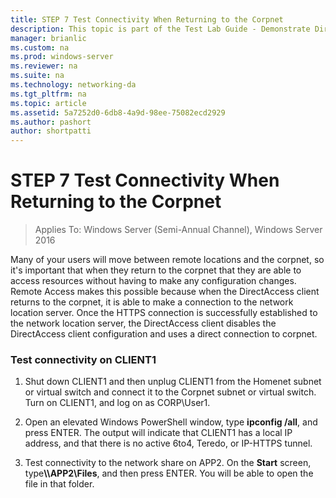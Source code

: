 ```yaml
---
title: STEP 7 Test Connectivity When Returning to the Corpnet
description: This topic is part of the Test Lab Guide - Demonstrate DirectAccess in a Cluster with Windows NLB for Windows Server 2016
manager: brianlic
ms.custom: na
ms.prod: windows-server
ms.reviewer: na
ms.suite: na
ms.technology: networking-da
ms.tgt_pltfrm: na
ms.topic: article
ms.assetid: 5a7252d0-6db8-4a9d-98ee-75082ecd2929
ms.author: pashort
author: shortpatti
---
```

# STEP 7 Test Connectivity When Returning to the Corpnet

>Applies To: Windows Server (Semi-Annual Channel), Windows Server 2016

Many of your users will move between remote locations and the corpnet, so it's important that when they return to the corpnet that they are able to access resources without having to make any configuration changes. Remote Access makes this possible because when the DirectAccess client returns to the corpnet, it is able to make a connection to the network location server. Once the HTTPS connection is successfully established to the network location server, the DirectAccess client disables the DirectAccess client configuration and uses a direct connection to corpnet.  
  
### Test connectivity on CLIENT1  
  
1. Shut down CLIENT1 and then unplug CLIENT1 from the Homenet subnet or virtual switch and connect it to the Corpnet subnet or virtual switch. Turn on CLIENT1, and log on as CORP\User1.  
  
2. Open an elevated Windows PowerShell window, type **ipconfig /all**, and press ENTER. The output will indicate that CLIENT1 has a local IP address, and that there is no active 6to4, Teredo, or IP-HTTPS tunnel.  
  
3. Test connectivity to the network share on APP2. On the **Start** screen, type<strong>\\\APP2\Files</strong>, and then press ENTER. You will be able to open the file in that folder.  
  


